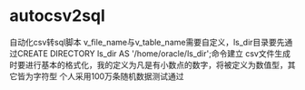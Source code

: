 # autocsv2sql
自动化csv转sql脚本
v_file_name与v_table_name需要自定义，ls_dir目录要先通过CREATE DIRECTORY ls_dir AS '/home/oracle/ls_dir';命令建立
csv文件生成时要进行基本的格式化，我的定义为凡是有小数点的数字，将被定义为数值型，其它皆为字符型
个人采用100万条随机数据测试通过


